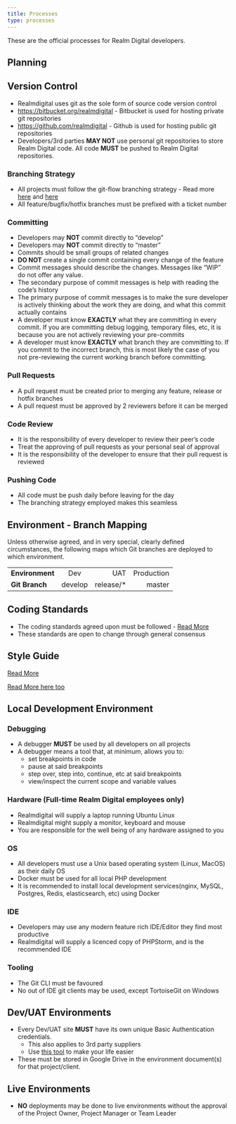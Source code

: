 ```yaml
---
title: Processes
type: processes
---
```


These are the official processes for Realm Digital developers.

## Planning


## Version Control

* Realmdigital uses git as the sole form of source code version control
* https://bitbucket.org/realmdigital - Bitbucket is used for hosting private git repositories
* https://github.com/realmdigital - Github is used for hosting public git repositories
* Developers/3rd parties **MAY NOT** use personal git repositories to store Realm Digital code. All code **MUST** be pushed to Realm Digital repositories.


### Branching Strategy

* All projects must follow the git-flow branching strategy - Read more [here](https://drive.google.com/a/realmdigital.co.za/open?id=1JPU1THo_QJ_aOMc8QxIskDjjYvjtzjMAmx4Hs1IeJ38) and [here](https://danielkummer.github.io/git-flow-cheatsheet/)
* All feature/bugfix/hotfix branches must be prefixed with a ticket number

### Committing

* Developers may **NOT** commit directly to “develop”
* Developers may **NOT** commit directly to “master”
* Commits should be small groups of related changes
* **DO NOT** create a single commit containing every change of the feature
* Commit messages should describe the changes. Messages like “WIP” do not offer any value.
* The secondary purpose of commit messages is help with reading the code’s history
* The primary purpose of commit messages is to make the sure developer is actively thinking about the work they are doing, and what this commit actually contains
* A developer must know **EXACTLY** what they are committing in every commit. If you are committing debug logging, temporary files, etc, it is because you are not actively reviewing your pre-commits
* A developer must know **EXACTLY** what branch they are committing to. If you commit to the incorrect branch, this is most likely the case of you not pre-reviewing the current working branch before committing.

### Pull Requests

* A pull request must be created prior to merging any feature, release or hotfix branches
* A pull request must be approved by 2 reviewers before it can be merged

### Code Review

* It is the responsibility of every developer to review their peer’s code
* Treat the approving of pull requests as your personal seal of approval
* It is the responsibility of the developer to ensure that their pull request is reviewed

### Pushing Code

* All code must be push daily before leaving for the day
* The branching strategy employed makes this seamless

## Environment - Branch Mapping

Unless otherwise agreed, and in very special, clearly defined circumstances, the following maps which Git branches are deployed to which environment.

|                 |         |           |            |
|-----------------|:-------:| ---------:|-----------:|
| **Environment** | Dev     | UAT       | Production |
| **Git Branch**  | develop | release/* | master     |

## Coding Standards

* The coding standards agreed upon must be followed - [Read More](https://docs.google.com/document/d/1tIacFvPzR9QfkqZZ4RAsO03WYfkxUWotbtacb0vHZ_A)
* These standards are open to change through general consensus

## Style Guide

[Read More](/style-guide)

[Read More here too](https://docs.google.com/document/d/1dumj6V6fGEbFhbmZiKoDM8My7kiGwN5RGiC-cWCbht8/edit#heading=h.al4m06g6xmm)

## Local Development Environment

### Debugging

* A debugger **MUST** be used by all developers on all projects
* A debugger means a tool that, at minimum, allows you to:
  - set breakpoints in code
  - pause at said breakpoints
  - step over, step into, continue, etc at said breakpoints
  - view/inspect the current scope and variable values

### Hardware (Full-time Realm Digital employees only)

* Realmdigital will supply a laptop running Ubuntu Linux
* Realmdigital might supply a monitor, keyboard and mouse
* You are responsible for the well being of any hardware assigned to you

### OS

* All developers must use a Unix based operating system (Linux, MacOS) as their daily OS
* Docker must be used for all local PHP development
* It is recommended to install local development services(nginx, MySQL, Postgres, Redis, elasticsearch, etc) using Docker

### IDE

* Developers may use any modern feature rich IDE/Editor they find most productive
* Realmdigital will supply a licenced copy of PHPStorm, and is the recommended IDE

### Tooling

* The Git CLI must be favoured
* No out of IDE git clients may be used, except TortoiseGit on Windows

## Dev/UAT Environments

* Every Dev/UAT site **MUST** have its own unique Basic Authentication credentials.
    * This also applies to 3rd party suppliers
    * Use [this tool](http://www.htaccesstools.com/htpasswd-generator/) to make your life easier
* These must be stored in Google Drive in the environment document(s) for that project/client.

## Live Environments

* **NO** deployments may be done to live environments without the approval of the Project Owner, Project Manager or Team Leader
